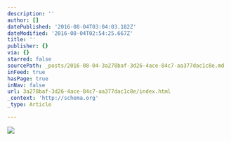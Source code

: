 ```yaml
---
description: ''
author: []
datePublished: '2016-08-04T03:04:03.182Z'
dateModified: '2016-08-04T02:54:25.667Z'
title: ''
publisher: {}
via: {}
starred: false
sourcePath: _posts/2016-08-04-3a278baf-3d26-4ace-84c7-aa377dac1c8e.md
inFeed: true
hasPage: true
inNav: false
url: 3a278baf-3d26-4ace-84c7-aa377dac1c8e/index.html
_context: 'http://schema.org'
_type: Article

---
```

![](https://the-grid-user-content.s3-us-west-2.amazonaws.com/0a3cb305-f6c9-4041-a04b-c448fc7e265b.png)